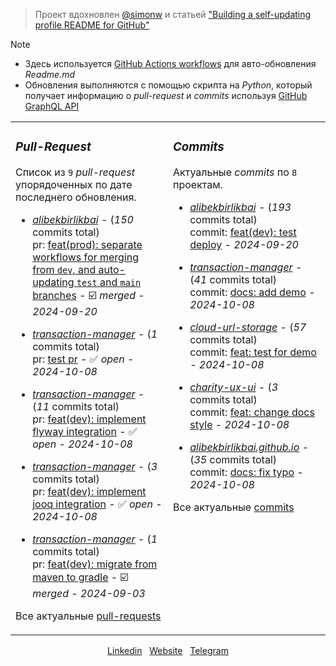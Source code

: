 > Проект вдохновлен [@simonw](https://github.com/simonw/simonw) и статьей ["Building a self-updating profile README for GitHub"](https://simonwillison.net/2020/Jul/10/self-updating-profile-readme/)

> [!NOTE]
> - Здесь используется [GitHub Actions workflows](https://docs.github.com/en/actions/writing-workflows) для авто-обновления _Readme.md_ <br/>
> - Обновления выполняются с помощью скрипта на _Python_, который получает информацию о _pull-request_ и _commits_ используя [GitHub GraphQL API](https://docs.github.com/en/graphql)<br>
 
<table><tr>
<td valign="top" width="50%">

### _Pull-Request_
Список из <!-- pull_requests_count starts -->`9`<!-- pull_requests_count ends --> _pull-request_ упорядоченных по дате последнего обновления.

<!-- recent_pull_requests starts -->
- [_alibekbirlikbai_](https://github.com/alibekbirlikbai/alibekbirlikbai) - (_150_ commits total)<br/>pr: [feat(prod): separate workflows for merging from `dev`, and auto-updating `test` and `main` branches](https://github.com/alibekbirlikbai/alibekbirlikbai/pull/3) - :ballot_box_with_check: _merged_ - _2024-09-20_

- [_transaction-manager_](https://github.com/alibekbirlikbai/transaction-manager) - (_1_ commits total)<br/>pr: [test pr](https://github.com/alibekbirlikbai/transaction-manager/pull/3) - :white_check_mark: _open_ - _2024-10-08_

- [_transaction-manager_](https://github.com/alibekbirlikbai/transaction-manager) - (_11_ commits total)<br/>pr: [feat(dev): implement flyway integration](https://github.com/alibekbirlikbai/transaction-manager/pull/2) - :white_check_mark: _open_ - _2024-10-08_

- [_transaction-manager_](https://github.com/alibekbirlikbai/transaction-manager) - (_3_ commits total)<br/>pr: [feat(dev): implement jooq integration](https://github.com/alibekbirlikbai/transaction-manager/pull/4) - :white_check_mark: _open_ - _2024-10-08_

- [_transaction-manager_](https://github.com/alibekbirlikbai/transaction-manager) - (_1_ commits total)<br/>pr: [feat(dev): migrate from maven to gradle](https://github.com/alibekbirlikbai/transaction-manager/pull/1) - :ballot_box_with_check: _merged_ - _2024-09-03_
<!-- recent_pull_requests ends -->
Все актуальные [pull-requests](https://github.com/alibekbirlikbai/alibekbirlikbai/blob/main/md/pull_requests.md)

</td>


<td valign="top" width="50%">

### _Commits_
Актуальные _commits_ по <!-- project_count starts -->`8`<!-- project_count ends --> проектам.

<!-- recent_commits starts -->
- [_alibekbirlikbai_](https://github.com/alibekbirlikbai/alibekbirlikbai) - (_193_ commits total)<br/>commit: [feat(dev): test deploy](https://github.com/alibekbirlikbai/alibekbirlikbai/commit/a0dbd0c7b6829f53b066e7e6aca31d2a5e3735fe) - _2024-09-20_

- [_transaction-manager_](https://github.com/alibekbirlikbai/transaction-manager) - (_41_ commits total)<br/>commit: [docs: add demo](https://github.com/alibekbirlikbai/transaction-manager/commit/a02747a5b6dd56a203574a09d20af6f05215c157) - _2024-10-08_

- [_cloud-url-storage_](https://github.com/alibekbirlikbai/cloud-url-storage) - (_57_ commits total)<br/>commit: [feat: test for demo](https://github.com/alibekbirlikbai/cloud-url-storage/commit/49daaab9a2eef4981f6fa9dcb07b928659155147) - _2024-10-08_

- [_charity-ux-ui_](https://github.com/alibekbirlikbai/charity-ux-ui) - (_3_ commits total)<br/>commit: [feat: change docs style](https://github.com/alibekbirlikbai/charity-ux-ui/commit/b34fe3d2338eb317c8501e39b75897073f726f7d) - _2024-10-08_

- [_alibekbirlikbai.github.io_](https://github.com/alibekbirlikbai/alibekbirlikbai.github.io) - (_35_ commits total)<br/>commit: [docs: fix typo](https://github.com/alibekbirlikbai/alibekbirlikbai.github.io/commit/19171f4e95dca07939c0911d02aeeadcdeef552a) - _2024-10-08_
<!-- recent_commits ends -->
Все актуальные [commits](https://github.com/alibekbirlikbai/alibekbirlikbai/blob/main/md/commits.md)

</td>

</tr></table>


<div align="center">

[Linkedin](https://www.linkedin.com/in/alibek-birlikbai/) &nbsp; [Website](https://alibekbirlikbai.github.io/) &nbsp; [Telegram](https://t.me/alibekbirlikbai)

</div>
